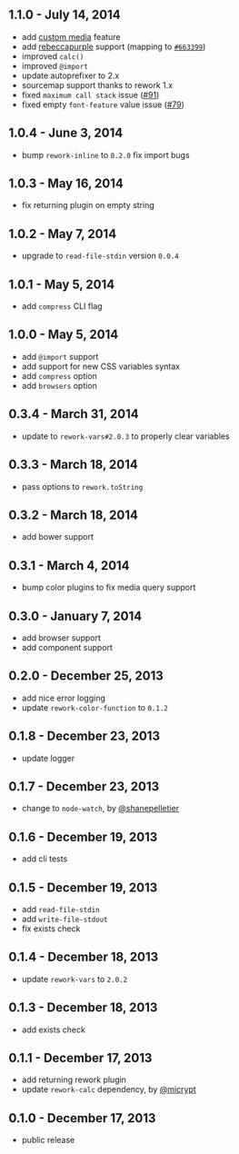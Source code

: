 1.1.0 - July 14, 2014
---------------------

* add [custom media](http://dev.w3.org/csswg/mediaqueries/#custom-mq) feature
* add [rebeccapurple](http://lists.w3.org/Archives/Public/www-style/2014Jun/0312.html) support (mapping to [`#663399`](http://dev.w3.org/csswg/css-color/#valuedef-rebeccapurple))
* improved `calc()`
* improved `@import`
* update autoprefixer to 2.x
* sourcemap support thanks to rework 1.x
* fixed `maximum call stack` issue ([#91](https://github.com/segmentio/myth/issues/91))
* fixed empty `font-feature` value issue ([#79](https://github.com/segmentio/myth/issues/79))

1.0.4 - June 3, 2014
--------------------
* bump `rework-inline` to `0.2.0` fix import bugs

1.0.3 - May 16, 2014
--------------------
* fix returning plugin on empty string

1.0.2 - May 7, 2014
-------------------
* upgrade to `read-file-stdin` version `0.0.4`

1.0.1 - May 5, 2014
-------------------
* add `compress` CLI flag

1.0.0 - May 5, 2014
-------------------
* add `@import` support
* add support for new CSS variables syntax
* add `compress` option
* add `browsers` option

0.3.4 - March 31, 2014
----------------------
* update to `rework-vars#2.0.3` to properly clear variables

0.3.3 - March 18, 2014
----------------------
* pass options to `rework.toString`

0.3.2 - March 18, 2014
----------------------
* add bower support

0.3.1 - March 4, 2014
---------------------
* bump color plugins to fix media query support

0.3.0 - January 7, 2014
-----------------------
* add browser support
* add component support

0.2.0 - December 25, 2013
-------------------------
* add nice error logging
* update `rework-color-function` to `0.1.2`

0.1.8 - December 23, 2013
-------------------------
* update logger

0.1.7 - December 23, 2013
-------------------------
* change to `node-watch`, by [@shanepelletier](https://github.com/shanepelletier)

0.1.6 - December 19, 2013
-------------------------
* add cli tests

0.1.5 - December 19, 2013
-------------------------
* add `read-file-stdin`
* add `write-file-stdout`
* fix exists check

0.1.4 - December 18, 2013
-------------------------
* update `rework-vars` to `2.0.2`

0.1.3 - December 18, 2013
-------------------------
* add exists check

0.1.1 - December 17, 2013
-------------------------
* add returning rework plugin
* update `rework-calc` dependency, by [@micrypt](https://github.com/micrypt)

0.1.0 - December 17, 2013
-------------------------
* public release
